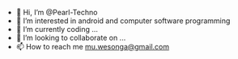 - 👋 Hi, I’m @Pearl-Techno
- 👀 I’m interested in android and computer software programming
- 🌱 I’m currently coding ...
- 💞️ I’m looking to collaborate on ...
- 📫 How to reach me mu.wesonga@gmail.com

<!---
Pearl-Techno/Pearl-Techno is a ✨ special ✨ repository because its `README.md` (this file) appears on your GitHub profile.
You can click the Preview link to take a look at your changes.
--->
